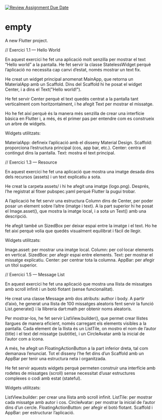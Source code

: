 [![Review Assignment Due Date](https://classroom.github.com/assets/deadline-readme-button-22041afd0340ce965d47ae6ef1cefeee28c7c493a6346c4f15d667ab976d596c.svg)](https://classroom.github.com/a/XRrsqZ_g)
# empty

A new Flutter project.

// Exercici 1.1 — Hello World

En aquest exercici he fet una aplicació molt senzilla per mostrar el text “Hello world” a la pantalla.
He fet servir la classe StatelessWidget perquè l’aplicació no necessita cap canvi d’estat, només mostrar un text fix.

He creat un widget principal anomenat MainApp, que retorna un MaterialApp amb un Scaffold.
Dins del Scaffold hi he posat el widget Center, i a dins el Text("Hello world!").

He fet servir Center perquè el text quedés centrat a la pantalla tant verticalment com horitzontalment, i he afegit Text per mostrar el missatge.

Ho he fet així perquè és la manera més senzilla de crear una interfície bàsica en Flutter i, a més, és el primer pas per entendre com es construeix un arbre de widgets.

Widgets utilitzats:

MaterialApp: defineix l’aplicació amb el disseny Material Design.
Scaffold: proporciona l’estructura principal (cos, app bar, etc.).
Center: centra el contingut dins la pantalla.
Text: mostra el text principal.


// Exercici 1.3 — Resource

En aquest exercici he fet una aplicació que mostra una imatge desada dins dels recursos (assets) i un text explicatiu a sota.

He creat la carpeta assets/ i hi he afegit una imatge (logo.png).
Després, l’he registrat al fitxer pubspec.yaml perquè Flutter la pugui trobar.

A l’aplicació he fet servir una estructura Column dins de Center, per poder posar un element sobre l’altre (imatge i text).
A la part superior hi he posat el Image.asset(), que mostra la imatge local, i a sota un Text() amb una descripció.

He afegit també un SizedBox per deixar espai entre la imatge i el text.
Ho he fet així perquè volia que quedés visualment equilibrat i fàcil de llegir.

Widgets utilitzats:

Image.asset: per mostrar una imatge local.
Column: per col·locar elements en vertical.
SizedBox: per afegir espai entre elements.
Text: per mostrar el missatge explicatiu.
Center: per centrar tota la columna.
AppBar: per afegir un títol superior.


// Exercici 1.5 — Message List

En aquest exercici he fet una aplicació que mostra una llista de missatges amb scroll infinit i un botó flotant (sense funcionalitat).

He creat una classe Message amb dos atributs: author i body.
A partir d’això, he generat una llista de 100 missatges aleatoris fent servir la funció List.generate() i la llibreria dart:math per obtenir noms aleatoris.

Per mostrar-los, he fet servir ListView.builder(), que permet crear llistes llargues de manera eficient, només carregant els elements visibles a la pantalla.
Cada element de la llista és un ListTile, on mostro el nom de l’autor (title) i el text del missatge (subtitle), i un CircleAvatar amb la inicial de l’autor com a icona.

A més, he afegit un FloatingActionButton a la part inferior dreta, tal com demanava l’enunciat.
Tot el disseny l’he fet dins d’un Scaffold amb un AppBar per tenir una estructura neta i organitzada.

He fet servir aquests widgets perquè permeten construir una interfície amb rodetes de missatges (scroll) sense necessitat d’usar estructures complexes o codi amb estat (stateful).

Widgets utilitzats:

ListView.builder: per crear una llista amb scroll infinit.
ListTile: per mostrar cada missatge amb autor i cos.
CircleAvatar: per mostrar la inicial de l’autor dins d’un cercle.
FloatingActionButton: per afegir el botó flotant.
Scaffold i AppBar: per estructurar l’aplicació.